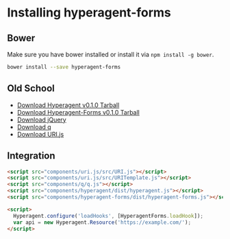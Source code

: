 # Installing hyperagent-forms

## Bower

Make sure you have bower installed or install it via `npm install -g bower`.

```bash
bower install --save hyperagent-forms
```

## Old School

  * [Download Hyperagent v0.1.0 Tarball](https://github.com/weluse/hyperagent/archive/v0.1.0.tar.gz)
  * [Download Hyperagent-Forms v0.1.0 Tarball](https://github.com/weluse/hyperagent-forms/archive/v0.1.0.tar.gz)
  * [Download jQuery](http://jquery.com/)
  * [Download q](http://documentup.com/kriskowal/q/)
  * [Download URI.js](http://medialize.github.io/URI.js/)

## Integration


```html
<script src="components/uri.js/src/URI.js"></script>
<script src="components/uri.js/src/URITemplate.js"></script>
<script src="components/q/q.js"></script>
<script src="components/hyperagent/dist/hyperagent.js"></script>
<script src="components/hyperagent-forms/dist/hyperagent-forms.js"></script>

<script>
  Hyperagent.configure('loadHooks', [HyperagentForms.loadHook]);
  var api = new Hyperagent.Resource('https://example.com/');
</script>
```
